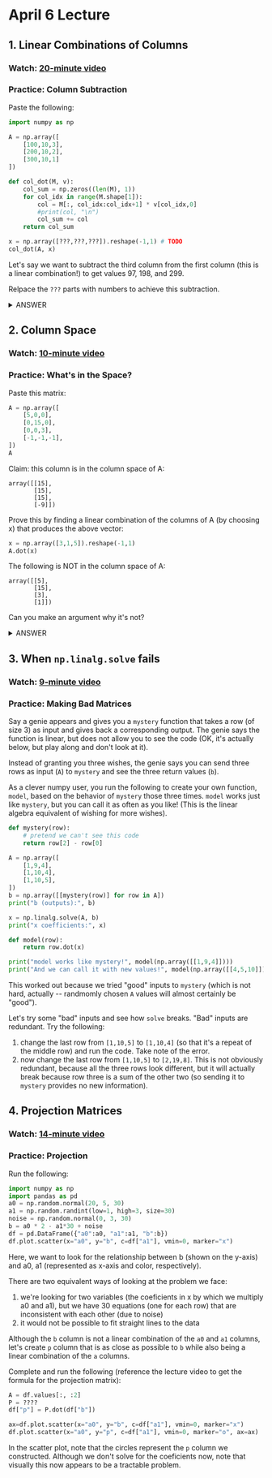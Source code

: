# April 6 Lecture

## 1. Linear Combinations of Columns

### Watch: [20-minute video](https://youtu.be/gv4L1u3lJ1o)

### Practice: Column Subtraction

Paste the following:

```python
import numpy as np

A = np.array([
    [100,10,3],
    [200,10,2],
    [300,10,1]
])

def col_dot(M, v):
    col_sum = np.zeros((len(M), 1))
    for col_idx in range(M.shape[1]):
        col = M[:, col_idx:col_idx+1] * v[col_idx,0]
        #print(col, "\n")
        col_sum += col
    return col_sum

x = np.array([???,???,???]).reshape(-1,1) # TODO
col_dot(A, x)
```

Let's say we want to subtract the third column from the first column
(this is a linear combination!) to get values 97, 198, and 299.

Relpace the `???` parts with numbers to achieve this subtraction.

<details>
    <summary>ANSWER</summary>
    <code>x = np.array([1,0,-1]).reshape(-1,1)</code>
</details>

## 2. Column Space

### Watch: [10-minute video](https://youtu.be/MsOpMnAjB6w)

### Practice: What's in the Space?

Paste this matrix:

```python
A = np.array([
    [5,0,0],
    [0,15,0],
    [0,0,3],
    [-1,-1,-1],
])
A
```

Claim: this column is in the column space of A:

```
array([[15],
       [15],
       [15],
       [-9]])
```

Prove this by finding a linear combination of the columns of A (by
choosing x) that produces the above vector:

```python
x = np.array([3,1,5]).reshape(-1,1)
A.dot(x)
```

The following is NOT in the column space of A:

```
array([[5],
       [15],
       [3],
       [1]])
```

Can you make an argument why it's not?

<details> <summary>ANSWER</summary> To get a positive (1) in
    that last position, we would need to multiply at least one of the
    columns by a negative.  But any way we might do this would force
    us to have a negative in the 1st, 2nd, or 3rd position, which we
    don't see. </details>

## 3. When `np.linalg.solve` fails

### Watch: [9-minute video](https://youtu.be/QMiZeaUUgc0)

### Practice: Making Bad Matrices

Say a genie appears and gives you a `mystery` function that takes a
row (of size 3) as input and gives back a corresponding output.  The
genie says the function is linear, but does not allow you to see the
code (OK, it's actually below, but play along and don't look at it).

Instead of granting you three wishes, the genie says you can send
three rows as input (`A`) to `mystery` and see the three return values
(`b`).

As a clever numpy user, you run the following to create your own
function, `model`, based on the behavior of `mystery` those three
times.  `model` works just like `mystery`, but you can call it as
often as you like!  (This is the linear algebra equivalent of wishing
for more wishes).

```python
def mystery(row):
    # pretend we can't see this code
    return row[2] - row[0]

A = np.array([
    [1,9,4],
    [1,10,4],
    [1,10,5],
])
b = np.array([[mystery(row)] for row in A])
print("b (outputs):", b)

x = np.linalg.solve(A, b)
print("x coefficients:", x)

def model(row):
    return row.dot(x)

print("model works like mystery!", model(np.array([[1,9,4]])))
print("And we can call it with new values!", model(np.array([[4,5,10]])))
```

This worked out because we tried "good" inputs to `mystery` (which is
not hard, actually -- randmomly chosen `A` values will almost
certainly be "good").

Let's try some "bad" inputs and see how `solve` breaks.  "Bad" inputs
are redundant.  Try the following:

1. change the last row from `[1,10,5]` to `[1,10,4]` (so that it's a repeat of the middle row) and run the code.  Take note of the error.
2. now change the last row from `[1,10,5]` to `[2,19,8]`.  This is not obviously redundant, because all the three rows look different, but it will actually break because row three is a sum of the other two (so sending it to `mystery` provides no new information).

## 4. Projection Matrices

### Watch: [14-minute video](https://youtu.be/wR1nRLL4OQs)

### Practice: Projection

Run the following:

```python
import numpy as np
import pandas as pd
a0 = np.random.normal(20, 5, 30)
a1 = np.random.randint(low=1, high=3, size=30)
noise = np.random.normal(0, 3, 30)
b = a0 * 2 - a1*30 + noise
df = pd.DataFrame({"a0":a0, "a1":a1, "b":b})
df.plot.scatter(x="a0", y="b", c=df["a1"], vmin=0, marker="x")
```

Here, we want to look for the relationship between b (shown on the
y-axis) and a0, a1 (represented as x-axis and color, respectively).

There are two equivalent ways of looking at the problem we face:
1. we're looking for two variables (the coeficients in x by which we multiply a0 and a1), but we have 30 equations (one for each row) that are inconsistent with each other (due to noise)
2. it would not be possible to fit straight lines to the data

Although the `b` column is not a linear combination of the `a0` and
`a1` columns, let's create `p` column that is as close as possible to
`b` while also being a linear combination of the `a` columns.

Complete and run the following (reference the lecture video to get the
formula for the projection matrix):

```python
A = df.values[:, :2]
P = ????
df["p"] = P.dot(df["b"])

ax=df.plot.scatter(x="a0", y="b", c=df["a1"], vmin=0, marker="x")
df.plot.scatter(x="a0", y="p", c=df["a1"], vmin=0, marker="o", ax=ax)
```

In the scatter plot, note that the circles represent the `p` column we
constructed.  Although we don't solve for the coeficients now, note
that visually this now appears to be a tractable problem.
